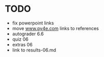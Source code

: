 # TODO

- fix powerpoint links
- move www.py4e.com links to references
- autograder 6.6
- quiz 06
- extras 06
- link to results-06.md